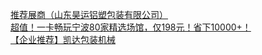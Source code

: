   
[推荐展商（山东昊运铝塑包装有限公司）](http://www.dianyue.me/archives/206/lp3q0pellttepuqz/)  
[超值！一卡畅玩宁波80家精选场馆，仅198元！省下10000+！](http://www.dianyue.me/archives/669/fqdaaka6igwahprk/)  
[【企业推荐】凯达包装机械](http://www.dianyue.me/archives/396/rq4aqfb620enbp4o/)